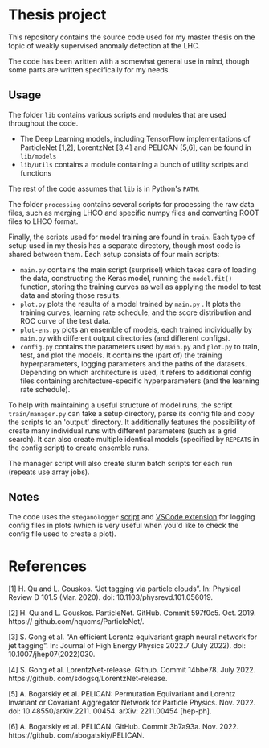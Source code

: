 # Thesis project

This repository contains the source code used for my master thesis on the topic of weakly supervised anomaly detection at the LHC.

The code has been written with a somewhat general use in mind, though some parts are written specifically for my needs.

## Usage
The folder `lib` contains various scripts and modules that are used throughout the code.

- The Deep Learning models, including TensorFlow implementations of ParticleNet [1,2], LorentzNet [3,4] and PELICAN [5,6], can be found in `lib/models`
- `lib/utils` contains a module containing a bunch of utility scripts and functions

The rest of the code assumes that `lib` is in Python's `PATH`.

The folder `processing` contains several scripts for processing the raw data files, such as merging LHCO and specific numpy files and  converting ROOT files to LHCO format.

Finally, the scripts used for model training are found in `train`. Each type of setup used in my thesis has a separate directory, though most code is shared between them. Each setup consists of four main scripts:

- `main.py` contains the main script (surprise!) which takes care of loading the data, constructing the Keras model, running the `model.fit()` function, storing the training curves as well as applying the model to test data and storing those results.
- `plot.py` plots the results of a model trained by `main.py` . It plots the training curves, learning rate schedule, and the score distribution and ROC curve of the test data. 
- `plot-ens.py` plots an ensemble of models, each trained individually by `main.py` with different output directories (and different configs).
- `config.py` contains the parameters used by `main.py` and `plot.py` to train, test, and plot the models. It contains the (part of) the training hyperparameters, logging parameters and the paths of the datasets. Depending on which architecture is used, it refers to additional config files containing architecture-specific hyperparameters (and the learning rate schedule).

To help with maintaining a useful structure of model runs, the script `train/manager.py` can take a setup directory, parse its config file and copy the scripts to an 'output' directory. It additionally features the possibility of create many individual runs with different parameters (such as a grid search). It can also create multiple identical models (specified by `REPEATS` in the config script) to create ensemble runs.

The manager script will also create slurm batch scripts for each run (repeats use array jobs).

## Notes

The code uses the `steganologger` [script](https://github.com/juupje/steganologger) and [VSCode extension]([https://marketplace.visualstudio.com/items?itemName=Juupje.steganologger) for logging config files in plots (which is very useful when you'd like to check the config file used to create a plot).

# References

[1] H. Qu and L. Gouskos. “Jet tagging via particle clouds”. In: Physical Review D 101.5 (Mar. 2020). doi: 10.1103/physrevd.101.056019. 

[2] H. Qu and L. Gouskos. ParticleNet. GitHub. Commit 597f0c5. Oct. 2019. https:// github.com/hqucms/ParticleNet/. 

[3] S. Gong et al. “An efficient Lorentz equivariant graph neural network for jet tagging”. In: Journal of High Energy Physics 2022.7 (July 2022). doi: 10.1007/jhep07(2022)030. 

[4] S. Gong et al. LorentzNet-release. Github. Commit 14bbe78. July 2022. https://github. com/sdogsq/LorentzNet-release. 

[5] A. Bogatskiy et al. PELICAN: Permutation Equivariant and Lorentz Invariant or Covariant Aggregator Network for Particle Physics. Nov. 2022. doi: 10.48550/arXiv.2211. 00454. arXiv: 2211.00454 [hep-ph]. 

[6] A. Bogatskiy et al. PELICAN. GitHub. Commit 3b7a93a. Nov. 2022. https://github. com/abogatskiy/PELICAN.

